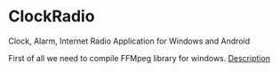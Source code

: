 # ClockRadio

Clock, Alarm, Internet Radio Application for Windows and Android



First of all we need to compile FFMpeg library for windows. [Description](https://mhersztowski.github.io/howto/ffmpeg_windows_compiling.html)
